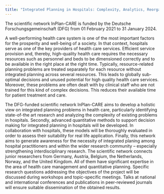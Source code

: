 ```yaml
---
title: "Integrated Planning in Hospitals: Complexity, Analytics, Reorganization, Efficiency"
---
```


The scientific network InPlan-CARE is funded by the Deutsche Forschungsgemeinschaft (DFG) from 01 February 2021 to 31 January 2024.

A well-performing health care system is one of the most important factors for the prosperity and well-being of a society. In that context, hospitals serve as one of the key providers of health care services. Efficient service provision and, thereby, high-quality health care requires the necessary resources such as personnel and beds to be dimensioned correctly and to be available in the right place at the right time. Typically, resource-related planning problems are treated separately for each resource without integrated planning across several resources. This leads to globally sub-optimal decisions and unused potential for high quality health care services. Moreover, these problems are often dealt with by clinical staff who are not trained for this kind of complex decisions. This reduces their available time for patient treatment and care.

The DFG-funded scientific network InPlan-CARE aims to develop a holistic view on integrated planning problems in health care, particularly identifying state-of-the art research and analyzing the complexity of existing problems in hospitals. Secondly, advanced quantitative methods to support decision making for integrated planning in hospitals will be developed. In collaboration with hospitals, these models will be thoroughly evaluated in order to assess their suitability for real life application. Finally, this network aims to generate awareness for the necessity of integrated planing among hospital practitioners and within the wider research community – especially strengthening interdisciplinary research. The scientific network connects junior researchers from Germany, Austria, Belgium, the Netherlands, Norway, and the United Kingdom. All of them have significant expertise in the area of health care management and quantitative planning. Specific research questions addressing the objectives of the project will be discussed during workshops and topic-specific meetings. Talks at national and international conferences and publications in peer-reviewed journals will ensure suitable dissemination of the obtained results.
